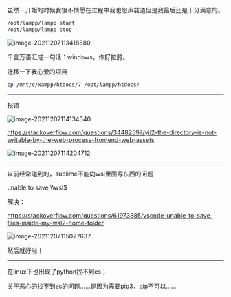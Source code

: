 虽然一开始的时候我很不情愿在过程中我也怨声载道但是我最后还是十分满意的。

```bash
/opt/lampp/lampp start
/opt/lampp/lampp stop
```

![image-20211207113418880](C:/Users/16834/Desktop/%E4%BF%A1%E6%81%AF%E6%A3%80%E7%B4%A2%E5%AE%9E%E9%AA%8C/4%20%E5%AE%9E%E9%AA%8C4%2012.12/image-20211207113418880.png)

千言万语汇成一句话：windows，你好拉胯。

迁移一下我心爱的项目

```bash
cp /mnt/c/xampp/htdocs/7 /opt/lampp/htdocs/
```

---------

报错

![image-20211207114134340](C:/Users/16834/Desktop/%E4%BF%A1%E6%81%AF%E6%A3%80%E7%B4%A2%E5%AE%9E%E9%AA%8C/4%20%E5%AE%9E%E9%AA%8C4%2012.12/image-20211207114134340.png)

https://stackoverflow.com/questions/34482597/yii2-the-directory-is-not-writable-by-the-web-process-frontend-web-assets

![image-20211207114204712](C:/Users/16834/Desktop/%E4%BF%A1%E6%81%AF%E6%A3%80%E7%B4%A2%E5%AE%9E%E9%AA%8C/4%20%E5%AE%9E%E9%AA%8C4%2012.12/image-20211207114204712.png)



----------

以前经常碰到的，sublime不能向wsl里面写东西的问题

unable to save \\\wsl$

解决：

https://stackoverflow.com/questions/61973385/vscode-unable-to-save-files-inside-my-wsl2-home-folder

![image-20211207115027637](C:/Users/16834/Desktop/%E4%BF%A1%E6%81%AF%E6%A3%80%E7%B4%A2%E5%AE%9E%E9%AA%8C/4%20%E5%AE%9E%E9%AA%8C4%2012.12/image-20211207115027637-1638849027968.png)

然后就好啦！

------

在linux下也出现了python找不到es；

关于恶心的找不到es的问题……是因为需要pip3，pip不可以……
